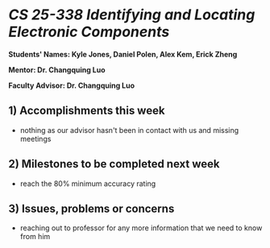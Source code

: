 # *CS 25-338 Identifying and Locating Electronic Components*

**Students' Names: Kyle Jones, Daniel Polen, Alex Kem, Erick Zheng**

**Mentor: Dr. Changquing Luo**

**Faculty Advisor: Dr. Changquing Luo**

## 1) Accomplishments this week ##
   - nothing as our advisor hasn't been in contact with us and missing meetings

## 2) Milestones to be completed next week ##
   - reach the 80% minimum accuracy rating

## 3) Issues, problems or concerns ##
   - reaching out to professor for any more information that we need to know from him
   